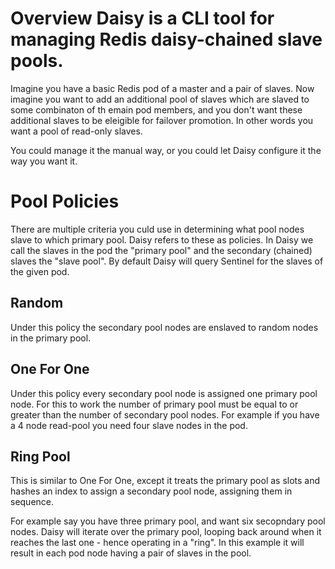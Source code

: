 # Overview Daisy is a CLI tool for managing Redis daisy-chained slave pools.

Imagine you have a basic Redis pod of a master and a pair of slaves. Now
imagine you want to add an additional pool of slaves which are slaved to some
combinaton of th emain pod members, and you don't want these additional slaves
to be eleigible for failover promotion. In other words you want a pool of
read-only slaves.

You could manage it the manual way, or you could let Daisy configure it the way
you want it.

# Pool Policies

There are multiple criteria you culd use in determining what pool nodes slave
to which primary pool. Daisy refers to these as policies.  In Daisy we call the
slaves in the pod the "primary pool" and the secondary (chained) slaves the
"slave pool".  By default Daisy will query Sentinel for the slaves of the given
pod.

## Random

Under this policy the secondary pool nodes are enslaved to random nodes in the
primary pool.

## One For One

Under this policy every secondary pool node is assigned one primary pool node.
For this to work the number of primary pool must be equal to or greater than
the number of secondary pool nodes. For example if you have a 4 node read-pool
you need four slave nodes in the pod.

## Ring Pool

This is similar to One For One, except it treats the primary pool as slots and
hashes an index to assign a secondary pool node, assigning them in sequence.

For example say you have three primary pool, and want six secopndary pool
nodes. Daisy will iterate over the primary pool, looping back around when it
reaches the last one - hence operating in a "ring". In this example it will
result in each pod node having a pair of slaves in the pool.
